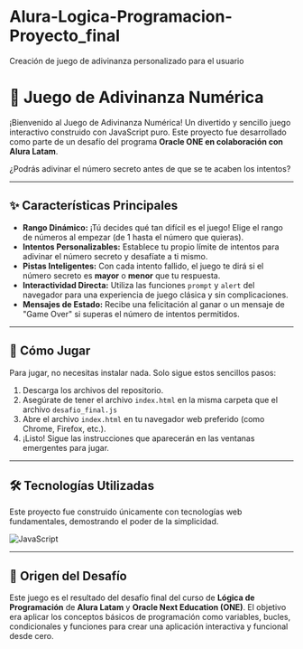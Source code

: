 # Alura-Logica-Programacion-Proyecto_final
Creación de juego de adivinanza personalizado para el usuario
# 🎲 Juego de Adivinanza Numérica

¡Bienvenido al Juego de Adivinanza Numérica! Un divertido y sencillo juego interactivo construido con JavaScript puro. Este proyecto fue desarrollado como parte de un desafío del programa **Oracle ONE en colaboración con Alura Latam**.

¿Podrás adivinar el número secreto antes de que se te acaben los intentos?

---

## ✨ Características Principales

* **Rango Dinámico:** ¡Tú decides qué tan difícil es el juego! Elige el rango de números al empezar (de 1 hasta el número que quieras).
* **Intentos Personalizables:** Establece tu propio límite de intentos para adivinar el número secreto y desafíate a ti mismo.
* **Pistas Inteligentes:** Con cada intento fallido, el juego te dirá si el número secreto es **mayor** o **menor** que tu respuesta.
* **Interactividad Directa:** Utiliza las funciones `prompt` y `alert` del navegador para una experiencia de juego clásica y sin complicaciones.
* **Mensajes de Estado:** Recibe una felicitación al ganar o un mensaje de "Game Over" si superas el número de intentos permitidos.

---

## 🚀 Cómo Jugar

Para jugar, no necesitas instalar nada. Solo sigue estos sencillos pasos:

1.  Descarga los archivos del repositorio.
2.  Asegúrate de tener el archivo `index.html` en la misma carpeta que el archivo `desafio_final.js`
3.  Abre el archivo `index.html` en tu navegador web preferido (como Chrome, Firefox, etc.).
4.  ¡Listo! Sigue las instrucciones que aparecerán en las ventanas emergentes para jugar.

---

## 🛠️ Tecnologías Utilizadas

Este proyecto fue construido únicamente con tecnologías web fundamentales, demostrando el poder de la simplicidad.

![JavaScript](https://img.shields.io/badge/JavaScript-F7DF1E?style=for-the-badge&logo=javascript&logoColor=black)

---

## 🎯 Origen del Desafío

Este juego es el resultado del desafío final del curso de **Lógica de Programación** de **Alura Latam** y **Oracle Next Education (ONE)**. El objetivo era aplicar los conceptos básicos de programación como variables, bucles, condicionales y funciones para crear una aplicación interactiva y funcional desde cero.
